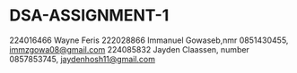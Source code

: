 # DSA-ASSIGNMENT-1

224016466 Wayne Feris
222028866 Immanuel Gowaseb,nmr 0851430455, immzgowa08@gmail.com
224085832 Jayden Claassen, number 0857853745, jaydenhosh11@gmail.com
